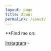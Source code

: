 ```yaml
---
layout: page
title: About
permalink: /about/
---
```


**Find me on:

[Instagram](http://instagram.com/alexfello/) - 
